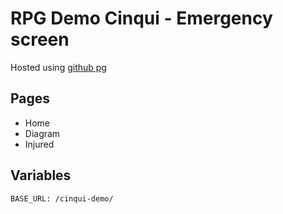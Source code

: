 # RPG Demo Cinqui - Emergency screen

Hosted using [github pg](https://rpg-devs.github.io/cinqui-demo/)

## Pages

- Home
- Diagram
- Injured 


## Variables

```
BASE_URL: /cinqui-demo/
```

